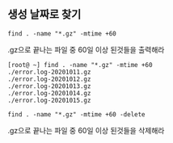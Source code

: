 ## 생성 날짜로 찾기

```
find . -name "*.gz" -mtime +60
```

.gz으로 끝나는 파일 중 60일 이상 된것들을 출력해라 

```
[root@ ~] find . -name "*.gz" -mtime +60
./error.log-20201011.gz
./error.log-20201012.gz
./error.log-20201013.gz
./error.log-20201014.gz
./error.log-20201015.gz
```

```
find . -name "*.gz" -mtime +60 -delete
```

.gz으로 끝나는 파일 중 60일 이상 된것들을 삭제해라 
